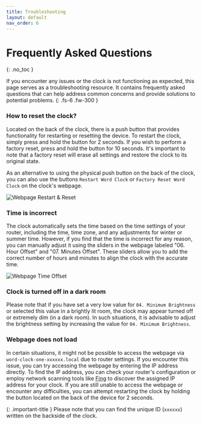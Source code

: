 ```yaml
---
title: Troubleshooting
layout: default
nav_order: 6
---
```


# Frequently Asked Questions

{: .no_toc }

If you encounter any issues or the clock is not functioning as expected, this page serves as a troubleshooting resource. It contains frequently asked questions that can help address common concerns and provide solutions to potential problems.
{: .fs-6 .fw-300 }

### How to reset the clock?
Located on the back of the clock, there is a push button that provides functionality for restarting or resetting the device. To restart the clock, simply press and hold the button for 2 seconds. If you wish to perform a factory reset, press and hold the button for 10 seconds. It's important to note that a factory reset will erase all settings and restore the clock to its original state. 

As an alternative to using the physical push button on the back of the clock, you can also use the buttons `Restart Word Clock` or `Factory Reset Word Clock` on the clock's webpage.

![Webpage Restart & Reset](https://skyextechnologies.github.io/word-clock-one/images/web-server-entities-overview-restart-reset-marked-only.png)

### Time is incorrect
The clock automatically sets the time based on the time settings of your router, including the time, time zone, and any adjustments for winter or summer time. However, if you find that the time is incorrect for any reason, you can manually adjust it using the sliders in the webpage labeled "06. Hour Offset" and "07. Minutes Offset". These sliders allow you to add the correct number of hours and minutes to align the clock with the accurate time. 

![Webpage Time Offset](https://skyextechnologies.github.io/word-clock-one/images/web-server-entities-overview-offset-marked-only.png)

### Clock is turned off in a dark room
Please note that if you have set a very low value for `04. Minimum Brightness` or selected this value in a brightly lit room, the clock may appear turned off or extremely dim (in a dark room). In such situations, it is advisable to adjust the brightness setting by increasing the value for `04. Minimum Brightness`. 

### Webpage does not load
In certain situations, it might not be possible to access the webpage via `word-clock-one-xxxxxx.local` due to router settings. If you encounter this issue, you can try accessing the webpage by entering the IP address directly. To find the IP address, you can check your router's configuration or employ network scanning tools like [Fing](https://www.fing.com/) to discover the assigned IP address for your clock. If you are still unable to access the webpage or encounter any difficulties, you can attempt restarting the clock by holding the button located on the back of the device for 2 seconds.

{: .important-title }
Please note that you can find the unique ID (`xxxxxx`) written on the backside of the clock.